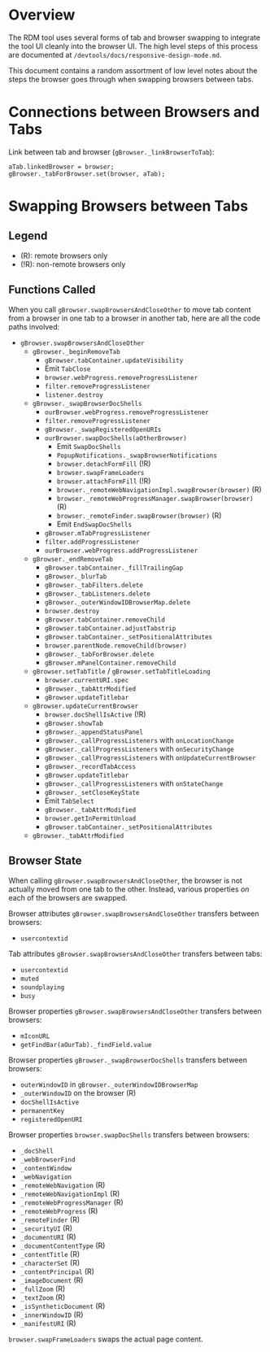 # Overview

The RDM tool uses several forms of tab and browser swapping to integrate the
tool UI cleanly into the browser UI.  The high level steps of this process are
documented at `/devtools/docs/responsive-design-mode.md`.

This document contains a random assortment of low level notes about the steps
the browser goes through when swapping browsers between tabs.

# Connections between Browsers and Tabs

Link between tab and browser (`gBrowser._linkBrowserToTab`):

```
aTab.linkedBrowser = browser;
gBrowser._tabForBrowser.set(browser, aTab);
```

# Swapping Browsers between Tabs

## Legend

* (R): remote browsers only
* (!R): non-remote browsers only

## Functions Called

When you call `gBrowser.swapBrowsersAndCloseOther` to move tab content from a
browser in one tab to a browser in another tab, here are all the code paths
involved:

* `gBrowser.swapBrowsersAndCloseOther`
  * `gBrowser._beginRemoveTab`
    * `gBrowser.tabContainer.updateVisibility`
    * Emit `TabClose`
    * `browser.webProgress.removeProgressListener`
    * `filter.removeProgressListener`
    * `listener.destroy`
  * `gBrowser._swapBrowserDocShells`
    * `ourBrowser.webProgress.removeProgressListener`
    * `filter.removeProgressListener`
    * `gBrowser._swapRegisteredOpenURIs`
    * `ourBrowser.swapDocShells(aOtherBrowser)`
      * Emit `SwapDocShells`
      * `PopupNotifications._swapBrowserNotifications`
      * `browser.detachFormFill` (!R)
      * `browser.swapFrameLoaders`
      * `browser.attachFormFill` (!R)
      * `browser._remoteWebNavigationImpl.swapBrowser(browser)` (R)
      * `browser._remoteWebProgressManager.swapBrowser(browser)` (R)
      * `browser._remoteFinder.swapBrowser(browser)` (R)
      * Emit `EndSwapDocShells`
    * `gBrowser.mTabProgressListener`
    * `filter.addProgressListener`
    * `ourBrowser.webProgress.addProgressListener`
  * `gBrowser._endRemoveTab`
    * `gBrowser.tabContainer._fillTrailingGap`
    * `gBrowser._blurTab`
    * `gBrowser._tabFilters.delete`
    * `gBrowser._tabListeners.delete`
    * `gBrowser._outerWindowIDBrowserMap.delete`
    * `browser.destroy`
    * `gBrowser.tabContainer.removeChild`
    * `gBrowser.tabContainer.adjustTabstrip`
    * `gBrowser.tabContainer._setPositionalAttributes`
    * `browser.parentNode.removeChild(browser)`
    * `gBrowser._tabForBrowser.delete`
    * `gBrowser.mPanelContainer.removeChild`
  * `gBrowser.setTabTitle` / `gBrowser.setTabTitleLoading`
    * `browser.currentURI.spec`
    * `gBrowser._tabAttrModified`
    * `gBrowser.updateTitlebar`
  * `gBrowser.updateCurrentBrowser`
    * `browser.docShellIsActive` (!R)
    * `gBrowser.showTab`
    * `gBrowser._appendStatusPanel`
    * `gBrowser._callProgressListeners` with `onLocationChange`
    * `gBrowser._callProgressListeners` with `onSecurityChange`
    * `gBrowser._callProgressListeners` with `onUpdateCurrentBrowser`
    * `gBrowser._recordTabAccess`
    * `gBrowser.updateTitlebar`
    * `gBrowser._callProgressListeners` with `onStateChange`
    * `gBrowser._setCloseKeyState`
    * Emit `TabSelect`
    * `gBrowser._tabAttrModified`
    * `browser.getInPermitUnload`
    * `gBrowser.tabContainer._setPositionalAttributes`
  * `gBrowser._tabAttrModified`

## Browser State

When calling `gBrowser.swapBrowsersAndCloseOther`, the browser is not actually
moved from one tab to the other.  Instead, various properties _on_ each of the
browsers are swapped.

Browser attributes `gBrowser.swapBrowsersAndCloseOther` transfers between
browsers:

* `usercontextid`

Tab attributes `gBrowser.swapBrowsersAndCloseOther` transfers between tabs:

* `usercontextid`
* `muted`
* `soundplaying`
* `busy`

Browser properties `gBrowser.swapBrowsersAndCloseOther` transfers between
browsers:

* `mIconURL`
* `getFindBar(aOurTab)._findField.value`

Browser properties `gBrowser._swapBrowserDocShells` transfers between browsers:

* `outerWindowID` in `gBrowser._outerWindowIDBrowserMap`
* `_outerWindowID` on the browser (R)
* `docShellIsActive`
* `permanentKey`
* `registeredOpenURI`

Browser properties `browser.swapDocShells` transfers between browsers:

* `_docShell`
* `_webBrowserFind`
* `_contentWindow`
* `_webNavigation`
* `_remoteWebNavigation` (R)
* `_remoteWebNavigationImpl` (R)
* `_remoteWebProgressManager` (R)
* `_remoteWebProgress` (R)
* `_remoteFinder` (R)
* `_securityUI` (R)
* `_documentURI` (R)
* `_documentContentType` (R)
* `_contentTitle` (R)
* `_characterSet` (R)
* `_contentPrincipal` (R)
* `_imageDocument` (R)
* `_fullZoom` (R)
* `_textZoom` (R)
* `_isSyntheticDocument` (R)
* `_innerWindowID` (R)
* `_manifestURI` (R)

`browser.swapFrameLoaders` swaps the actual page content.

